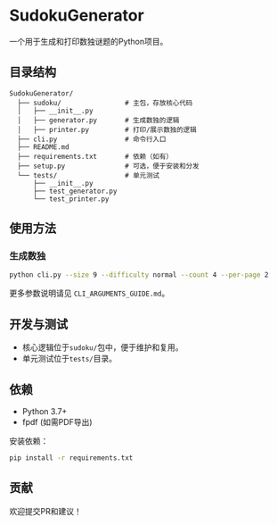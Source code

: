 # SudokuGenerator

一个用于生成和打印数独谜题的Python项目。

## 目录结构

```
SudokuGenerator/
  ├── sudoku/                # 主包，存放核心代码
  │   ├── __init__.py
  │   ├── generator.py       # 生成数独的逻辑
  │   ├── printer.py         # 打印/展示数独的逻辑
  ├── cli.py                 # 命令行入口
  ├── README.md
  ├── requirements.txt       # 依赖（如有）
  ├── setup.py               # 可选，便于安装和分发
  └── tests/                 # 单元测试
      ├── __init__.py
      ├── test_generator.py
      └── test_printer.py
```

## 使用方法

### 生成数独

```bash
python cli.py --size 9 --difficulty normal --count 4 --per-page 2
```

更多参数说明请见 `CLI_ARGUMENTS_GUIDE.md`。

## 开发与测试

- 核心逻辑位于`sudoku/`包中，便于维护和复用。
- 单元测试位于`tests/`目录。

## 依赖

- Python 3.7+
- fpdf (如需PDF导出)

安装依赖：

```bash
pip install -r requirements.txt
```

## 贡献

欢迎提交PR和建议！
